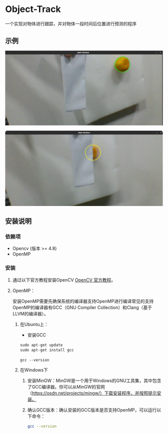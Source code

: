 # Object-Track

一个实现对物体进行跟踪，并对物体一段时间后位置进行预测的程序

## 示例

![tracking](./example/pic/tracking.png)

![blocked](./example/pic/blocked.png)

## 安装说明

### 依赖项

- Opencv (版本 >= 4.8)
- OpenMP

### 安装

1. 通过以下官方教程安装OpenCV [OpenCV 官方教程](https://docs.opencv.org/4.x/d9/df8/tutorial_root.html)。 

2. OpenMP：

   安装OpenMP需要先确保系统的编译器支持OpenMP进行编译常见的支持OpenMP的编译器有GCC（GNU Compiler Collection）和Clang（基于LLVM的编译器）。

   1. 在Ubuntu上：
   
      - 安装GCC
   
      ```shell
      sudo apt-get update
      sudo apt-get install gcc
      
      gcc --version
      ```
   
   2. 在Windows下
   
      1. 安装MinGW：MinGW是一个用于Windows的GNU工具集，其中包含了GCC编译器。你可以从MinGW的官网（https://osdn.net/projects/mingw/）下载安装程序，并按照提示安装。
   
      2. 确认GCC版本：确认安装的GCC版本是否支持OpenMP，可以运行以下命令：
   
         ```bash
         gcc --version
         ```